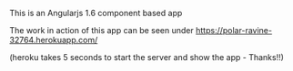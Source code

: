 This is an Angularjs 1.6 component based app

The work in action of this app can be seen under
https://polar-ravine-32764.herokuapp.com/

(heroku takes 5 seconds to start the server and show the app - Thanks!!)
